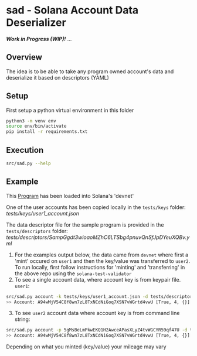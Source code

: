 # sad - Solana Account Data Deserializer

__*Work in Progress (WIP)!*__ ...

## Overview
The idea is to be able to take any program owned account's data and deserialize it based
on descriptors (YAML)

## Setup
First setup a python virtual environment in this folder
```bash
python3 -m venv env
source env/bin/activate
pip install -r requirements.txt
```

## Execution
```bash
src/sad.py --help
```
## Example

This [Program](https://github.com/hashblock/solana-cli-program-template) has been loaded into Solana's 'devnet'

One of the user accounts has been copied locally in the `tests/keys` folder: *tests/keys/user1_account.json*

The data descriptor file for the sample program is provided in the `tests/descriptors` folder: *tests/descriptors/SampGgdt3wioaoMZhC6LTSbg4pnuvQnSfJpDYeuXQBv.yml*


1. For the examples output below, the data came from `devnet` where first a 'mint' occured on `user1` and then the key/value was transferred to `user2`. To run locally, first follow instructions for 'minting' and 'transferring' in the above repo using the `solana-test-validator`
2. To see a single account data, where account key is from keypair file. `user1`:
```bash
src/sad.py account -k tests/keys/user1_account.json -d tests/descriptors/SampGgdt3wioaoMZhC6LTSbg4pnuvQnSfJpDYeuXQBv.yml
>> Account: A94wMjV54C8f8wn7zL8TxNCdNiGoq7XSN7vWGrtd4vwU [True, 4, {}]
```
3. To see `user2` account data where account key is from command line string:
```bash
src/sad.py account -p 5gMsBeLmPkwEKQ1H2AwceAPasXLyZ4tvWGCYR59qf47U -d tests/descriptors/SampGgdt3wioaoMZhC6LTSbg4pnuvQnSfJpDYeuXQBv.yml
>> Account: A94wMjV54C8f8wn7zL8TxNCdNiGoq7XSN7vWGrtd4vwU [True, 4, {}]
```
Depending on what you minted (key/value) your mileage may vary
